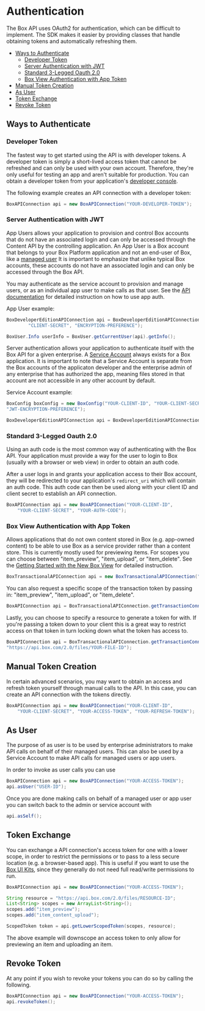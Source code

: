 Authentication
==============

The Box API uses OAuth2 for authentication, which can be difficult to implement.
The SDK makes it easier by providing classes that handle obtaining tokens and
automatically refreshing them.

<!-- START doctoc generated TOC please keep comment here to allow auto update -->
<!-- DON'T EDIT THIS SECTION, INSTEAD RE-RUN doctoc TO UPDATE -->


- [Ways to Authenticate](#ways-to-authenticate)
  - [Developer Token](#developer-token)
  - [Server Authentication with JWT](#server-authentication-with-jwt)
  - [Standard 3-Legged Oauth 2.0](#standard-3-legged-oauth-20)
  - [Box View Authentication with App Token](#box-view-authentication-with-app-token)
- [Manual Token Creation](#manual-token-creation)
- [As User](as-user)
- [Token Exchange](#token-exchange)
- [Revoke Token](#revoke-token)

<!-- END doctoc generated TOC please keep comment here to allow auto update -->
Ways to Authenticate
--------------------

### Developer Token

The fastest way to get started using the API is with developer tokens. A
developer token is simply a short-lived access token that cannot be refreshed
and can only be used with your own account. Therefore, they're only useful for
testing an app and aren't suitable for production. You can obtain a developer
token from your application's [developer
console](https://cloud.app.box.com/developers/services).

The following example creates an API connection with a developer token:

```java
BoxAPIConnection api = new BoxAPIConnection("YOUR-DEVELOPER-TOKEN");
```

### Server Authentication with JWT


App Users allows your application to provision and control Box accounts that do not have an associated login
and can only be accessed through the Content API by the controlling application. An App User is a Box account that 
belongs to your Box Platform application and not an end-user of Box, like a [managed user](https://developer.box.com/v2.0/reference#user-object)
It is important to emphasize that unlike typical Box accounts, these accounts do not have an associated login and can only be accessed through the Box API. 

You may authenticate as the service 
account to provision and manage users, or as an individual app user to make calls as that user. See the 
[API documentation](https://github.com/box/box-node-sdk/blob/master/docs/authentication.md#app-user-authentication)
for detailed instruction on how to use app auth. 

App User example: 
```java
BoxDeveloperEditionAPIConnection api = BoxDeveloperEditionAPIConnection.getAppUserConnection("USER-ID", "CLIENT-ID",
        "CLIENT-SECRET", "ENCRYPTION-PREFERENCE");

BoxUser.Info userInfo = BoxUser.getCurrentUser(api).getInfo();
```

Server authentication allows your application to authenticate itself with the Box API for a given enterprise. A 
[Service Account](https://developer.box.com/v2.0/docs/service-account) always exists for a Box application. It is important to
note that a Service Account is separate from the Box accounts of the applicaton developer and the enterprise admin of any enterprise that has
authorized the app, meaning files stored in that account are not accessible in any other account by default. 

Service Account example:
```java
BoxConfig boxConfig = new BoxConfig("YOUR-CLIENT-ID", "YOUR-CLIENT-SECRET", "ENTERPRISE-ID", 
"JWT-ENCRYPTION-PREFERENCE");

BoxDeveloperEditionAPIConnection api = BoxDeveloperEditionAPIConnection.getAppEnterpriseConnection(boxConfig);

```

### Standard 3-Legged Oauth 2.0

Using an auth code is the most common way of authenticating with the Box API.
Your application must provide a way for the user to login to Box (usually with a
browser or web view) in order to obtain an auth code.

After a user logs in and grants your application access to their Box account,
they will be redirected to your application's `redirect_uri` which will contain
an auth code. This auth code can then be used along with your client ID and
client secret to establish an API connection.

```java
BoxAPIConnection api = new BoxAPIConnection("YOUR-CLIENT-ID",
    "YOUR-CLIENT-SECRET", "YOUR-AUTH-CODE");
```

### Box View Authentication with App Token

Allows applications that do not own content stored in Box (e.g. app-owned content) to be able to use Box as a service
provider rather than a content store. This is currently mostly used for previewing items. For scopes you can choose 
between "item_preview", "item_upload", or "item_delete". See the 
[Getting Started with the New Box View](https://developer.box.com/docs/getting-started-with-new-box-view) for detailed
instruction.

```java
BoxTransactionalAPIConnection api = new BoxTransactionalAPIConnection("YOUR-ACCESS-TOKEN");
```

You can also request a specific scope of the transaction token by passing in: "item_preview", "item_upload", or "item_delete". 

```java
BoxAPIConnection api = BoxTransactionalAPIConnection.getTransactionConnection("YOUR-ACCESS-TOKEN", "item_preview");
```

Lastly, you can choose to specify a resource to generate a token for with. If you're passing a token down to your client
this is a great way to restrict access on that token in turn locking down what the token has access to. 

```java
BoxAPIConnection api = BoxTransactionalAPIConnection.getTransactionConnection("YOUR-ACCESS-TOKEN", "item_preview", 
"https://api.box.com/2.0/files/YOUR-FILE-ID");
```

Manual Token Creation
---------------------

In certain advanced scenarios, you may want to obtain an access and refresh
token yourself through manual calls to the API. In this case, you can create an
API connection with the tokens directly.

```java
BoxAPIConnection api = new BoxAPIConnection("YOUR-CLIENT-ID",
    "YOUR-CLIENT-SECRET", "YOUR-ACCESS-TOKEN", "YOUR-REFRESH-TOKEN");
```

As User
-------

The purpose of as user is to be used by enterprise administrators to make API calls on behalf of their managed users. 
This can also be used by a Service Account to make API calls for managed users or app users. 

In order to invoke as user calls you can use 

```java
BoxAPIConnection api = new BoxAPIConnection("YOUR-ACCESS-TOKEN");
api.asUser("USER-ID");
```

Once you are done making calls on behalf of a managed user or app user you can switch back to the admin or service account with

```java
api.asSelf();
```

Token Exchange
--------------

You can exchange a API connection's access token for one with a lower scope, in order to restrict the permissions
or to pass to a less secure location (e.g. a browser-based app). This is useful if you want to use the 
[Box UI Kits](https://developer.box.com/docs/box-ui-elements), since they generally do not need full read/write 
permissions to run. 

```java
BoxAPIConnection api = new BoxAPIConnection("YOUR-ACCESS-TOKEN");

String resource = "https://api.box.com/2.0/files/RESOURCE-ID";
List<String> scopes = new ArrayList<String>();
scopes.add("item_preview");
scopes.add("item_content_upload");

ScopedToken token = api.getLowerScopedToken(scopes, resource);
```

The above example will downscope an access token to only allow for previewing an item and uploading an item. 

Revoke Token
------------

At any point if you wish to revoke your tokens you can do so by calling the following. 

```java
BoxAPIConnection api = new BoxAPIConnection("YOUR-ACCESS-TOKEN");
api.revokeToken();
```

